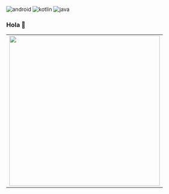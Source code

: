 ![android](https://img.shields.io/badge/android-3DDC84?style=for-the-badge&logo=android&logoColor=white)
![kotlin](https://img.shields.io/badge/kotlin-0095D5?style=for-the-badge&logo=kotlin&logoColor=white)
![java](https://img.shields.io/badge/java-007396?style=for-the-badge&logo=java&logoColor=white)


### Hola 👋
<!-- ## 👨‍💻 About Me -->

<center>
<table>
  <tr>
      <td><img width="400px" align="center" src="https://github-readme-stats.vercel.app/api/top-langs/?username=oranyele&hide=html&layout=compact&theme=tokyonight" /></td>
  </tr>   
</table>
</center>

<!-- ## 🛠️ Languages -->


<!-- ![delphi](https://img.shields.io/badge/delphi-EE1F35?style=for-the-badge&logo=delphi&logoColor=white) 



## 📫 How to reach me:
[![linked-in](https://img.shields.io/badge/Linked_In-0077B5?style=for-the-badge&logo=LinkedIn&logoColor=white)](https://www.linkedin.com/in/ranyele-amorim-martins-73762b29/)
[![github](https://img.shields.io/badge/GitHub-000000?style=for-the-badge&logo=GitHub&logoColor=white)](https://github.com/CodeRedNT)
[![gmail](https://img.shields.io/badge/Gmail-D14836?style=for-the-badge&logo=Gmail&logoColor=white)](mailto:rcode2001@gmail.com)
[![dev.to](https://img.shields.io/badge/Dev.to-0A0A0A?style=for-the-badge&logo=Dev-dot-To&logoColor=white)](https://dev.to/coderednt) -->
